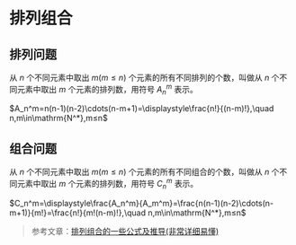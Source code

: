 # 排列组合

## 排列问题

从 $n$ 个不同元素中取出 $m(m≤n)$ 个元素的所有不同排列的个数，叫做从 $n$ 个不同元素中取出 $m$ 个元素的排列数，用符号 $A_n^m$ 表示。

$A_n^m=n(n-1)(n-2)\cdots(n-m+1)=\displaystyle\frac{n!}{(n-m)!},\quad n,m\in\mathrm{N^*},m≤n$

## 组合问题

从 $n$ 个不同元素中取出 $m(m≤n)$ 个元素的所有不同组合的个数，叫做从 $n$ 个不同元素中取出 $m$ 个元素的排列数，用符号 $C_n^m$ 表示。

$C_n^m=\displaystyle\frac{A_n^m}{A_m^m}=\frac{n(n-1)(n-2)\cdots(n-m+1)}{m!}=\frac{n!}{m!(n-m)!},\quad n,m\in\mathrm{N^*},m≤n$

> 参考文章：[排列组合的一些公式及推导(非常详细易懂)](https://www.cnblogs.com/1024th/p/10623541.html)